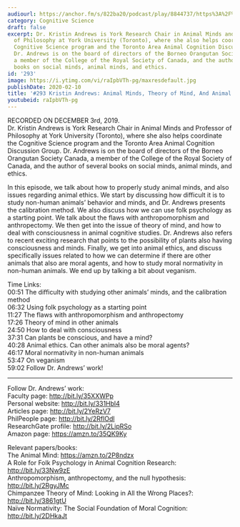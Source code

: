 ```yaml
---
audiourl: https://anchor.fm/s/822ba20/podcast/play/8844737/https%3A%2F%2Fd3ctxlq1ktw2nl.cloudfront.net%2Fproduction%2F2019-11-6%2F36881261-44100-2-889c58376f231.m4a
category: Cognitive Science
draft: false
excerpt: Dr. Kristin Andrews is York Research Chair in Animal Minds and Professor
  of Philosophy at York University (Toronto), where she also helps coordinate the
  Cognitive Science program and the Toronto Area Animal Cognition Discussion Group.
  Dr. Andrews is on the board of directors of the Borneo Orangutan Society Canada,
  a member of the College of the Royal Society of Canada, and the author of several
  books on social minds, animal minds, and ethics.
id: '293'
image: https://i.ytimg.com/vi/raIpbVTh-pg/maxresdefault.jpg
publishDate: 2020-02-10
title: '#293 Kristin Andrews: Animal Minds, Theory of Mind, And Animal Ethics'
youtubeid: raIpbVTh-pg
---
```

<div class="timelinks">

RECORDED ON DECEMBER 3rd, 2019.  
Dr. Kristin Andrews is York Research Chair in Animal Minds and Professor of Philosophy at York University (Toronto), where she also helps coordinate the Cognitive Science program and the Toronto Area Animal Cognition Discussion Group. Dr. Andrews is on the board of directors of the Borneo Orangutan Society Canada, a member of the College of the Royal Society of Canada, and the author of several books on social minds, animal minds, and ethics.

In this episode, we talk about how to properly study animal minds, and also issues regarding animal ethics. We start by discussing how difficult it is to study non-human animals’ behavior and minds, and Dr. Andrews presents the calibration method. We also discuss how we can use folk psychology as a starting point. We talk about the flaws with anthropomorphism and anthropectomy. We then get into the issue of theory of mind, and how to deal with consciousness in animal cognitive studies. Dr. Andrews also refers to recent exciting research that points to the possibility of plants also having consciousness and minds. Finally, we get into animal ethics, and discuss specifically issues related to how we can determine if there are other animals that also are moral agents, and how to study moral normativity in non-human animals. We end up by talking a bit about veganism.

Time Links:  
<time>00:51</time> The difficulty with studying other animals’ minds, and the calibration method  
<time>06:32</time> Using folk psychology as a starting point   
<time>11:27</time> The flaws with anthropomorphism and anthropectomy   
<time>17:26</time> Theory of mind in other animals  
<time>24:50</time> How to deal with consciousness  
<time>37:31</time> Can plants be conscious, and have a mind?  
<time>40:28</time> Animal ethics. Can other animals also be moral agents?  
<time>46:17</time> Moral normativity in non-human animals  
<time>53:47</time> On veganism  
<time>59:02</time> Follow Dr. Andrews’ work!

---

Follow Dr. Andrews’ work:  
Faculty page: http://bit.ly/35XXWPp  
Personal website: http://bit.ly/331Hbl4  
Articles page: http://bit.ly/2YeRzV7  
PhilPeople page: http://bit.ly/2RflOdl  
ResearchGate profile: http://bit.ly/2LipRSo  
Amazon page: https://amzn.to/35QK9Ky

Relevant papers/books:  
The Animal Mind: https://amzn.to/2P8ndzx  
A Role for Folk Psychology in Animal Cognition Research: http://bit.ly/33Nw9zE  
Anthropomorphism, anthropectomy, and the null hypothesis: http://bit.ly/2RgyJMc  
Chimpanzee Theory of Mind: Looking in All the Wrong Places?: http://bit.ly/3861gtU  
Naïve Normativity: The Social Foundation of Moral Cognition: http://bit.ly/2DHkaJt
</div>

